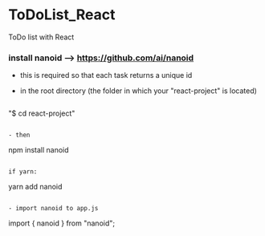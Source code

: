 # ToDoList_React
 ToDo list with React



### install nanoid --> https://github.com/ai/nanoid
- this is required so that each task returns a unique id

- in the root directory (the folder in which your "react-project" is located)
  ```
 "$ cd react-project"
  ```

- then 
  ```
 npm install nanoid
  ```

if yarn:
  ```
 yarn add nanoid
  ```

- import nanoid to app.js  
  ```
 import { nanoid } from "nanoid";
  ```

